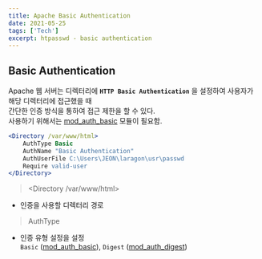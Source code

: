 ```yaml
---
title: Apache Basic Authentication
date: 2021-05-25
tags: ['Tech']
excerpt: htpasswd - basic authentication
---
```


## Basic Authentication

Apache 웹 서버는 디렉터리에 **`HTTP Basic Authentication`** 을 설정하여 사용자가 해당 디렉터리에 접근했을 때   
간단한 인증 방식을 통하여 접근 제한을 할 수 있다.  
사용하기 위해서는 [mod_auth_basic](https://httpd.apache.org/docs/2.4/mod/mod_auth_basic.html) 모듈이 필요함.

```apache
<Directory /var/www/html>
    AuthType Basic
    AuthName "Basic Authentication"
    AuthUserFile C:\Users\JEON\laragon\usr\passwd
    Require valid-user
</Directory>
```

> &lt;Directory /var/www/html&gt;
- 인증을 사용할 디렉터리 경로

> AuthType
- 인증 유형 설정을 설정   
`Basic` ([mod_auth_basic](https://httpd.apache.org/docs/2.4/mod/mod_auth_basic.html)), `Digest` ([mod_auth_digest](https://httpd.apache.org/docs/2.4/ko/mod/mod_auth_digest.html))




